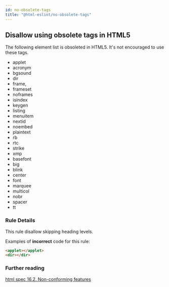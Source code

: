 ```yaml
---
id: no-obsolete-tags
title: "@html-eslint/no-obsolete-tags"
---
```


## Disallow using obsolete tags in HTML5

The following element list is obsoleted in HTML5.
It's not encouraged to use these tags.

- applet
- acronym
- bgsound
- dir
- frame,
- frameset
- noframes
- isindex
- keygen
- listing
- menuitem
- nextid
- noembed
- plaintext
- rb
- rtc
- strike
- xmp
- basefont
- big
- blink
- center
- font
- marquee
- multicol
- nobr
- spacer
- tt

### Rule Details

This rule disallow skipping heading levels.

Examples of **incorrect** code for this rule:

```html
<applet></applet>
<dir></dir>
```

### Further reading

[html spec 16.2. Non-conforming features](https://html.spec.whatwg.org/#non-conforming-features)
